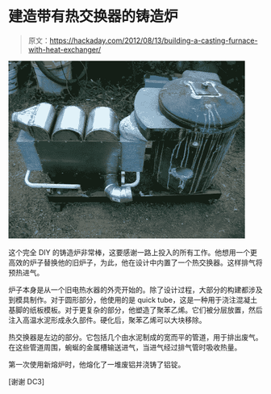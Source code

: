 # 建造带有热交换器的铸造炉

> 原文：<https://hackaday.com/2012/08/13/building-a-casting-furnace-with-heat-exchanger/>

![](img/790f566fb89a3d868db0fc5844439ab6.png "furnace-with-heat-exchanger")

这个完全 DIY 的铸造炉非常棒，这要感谢一路上投入的所有工作。他想用一个更高效的炉子替换他的旧炉子，为此，他在设计中内置了一个热交换器。这样排气将预热进气。

炉子本身是从一个旧电热水器的外壳开始的。除了设计过程，大部分的构建都涉及到模具制作。对于圆形部分，他使用的是 quick tube，这是一种用于浇注混凝土基脚的纸板模板。对于更复杂的部分，他塑造了聚苯乙烯。它们被分层放置，然后注入高温水泥形成永久部件。硬化后，聚苯乙烯可以大块移除。

热交换器是左边的部分。它包括几个由水泥制成的宽而平的管道，用于排出废气。在这些管道周围，蜿蜒的金属槽输送进气，当进气经过排气管时吸收热量。

第一次使用新熔炉时，他熔化了一堆废铝并浇铸了铝锭。

[谢谢 DC3]